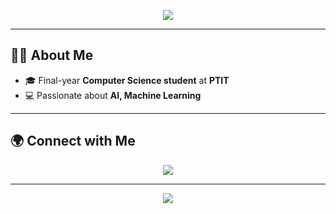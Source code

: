 <!-- Header Banner -->
<p align="center">
  <img src="https://capsule-render.vercel.app/api?type=waving&color=gradient&height=200&section=header&text=Tran%20Quoc%20Huy&fontSize=50&fontAlignY=35&desc=Computer%20Science%20Student%20|%20AI%20%26%20Web%20Developer&descAlignY=55&descAlign=50"/>
</p>

---

## 👨‍💻 About Me
- 🎓 Final-year **Computer Science student** at **PTIT**  
- 💻 Passionate about **AI, Machine Learning**   

---

## 🌍 Connect with Me

<p align="center">
  <a href="mailto:huytq1028@gmail.com"><img src="https://img.shields.io/badge/Email-D14836?style=for-the-badge&logo=gmail&logoColor=white"/></a>
<!--   <a href="https://linkedin.com/in/huy"><img src="https://img.shields.io/badge/LinkedIn-0077B5?style=for-the-badge&logo=linkedin&logoColor=white"/></a> -->
</p>

---

<p align="center">
  <img src="https://capsule-render.vercel.app/api?type=waving&color=gradient&height=120&section=footer"/>
</p>
